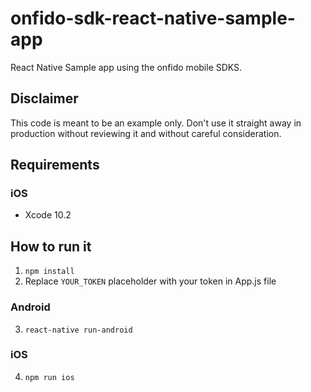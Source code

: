 # onfido-sdk-react-native-sample-app

React Native Sample app using the onfido mobile SDKS.

## Disclaimer

This code is meant to be an example only.
Don't use it straight away in production without reviewing it and without careful consideration.

## Requirements

### iOS

- Xcode 10.2

## How to run it

1. `npm install`
2. Replace `YOUR_TOKEN` placeholder with your token in App.js file

### Android

3. `react-native run-android`

### iOS

4. `npm run ios`

